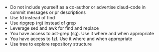 - Do not include yourself as a co-author or advertise claud-code in commit messages or pr descriptions
- Use fd instead of find
- Use ripgrep (rg) instead of grep
- Leverage sed and awk for find and replace
- You have access to ast-grep (sg). Use it where and when appropriate
- You have access to fzf. Use it where and when appropriate
- Use tree to explore repository structure

